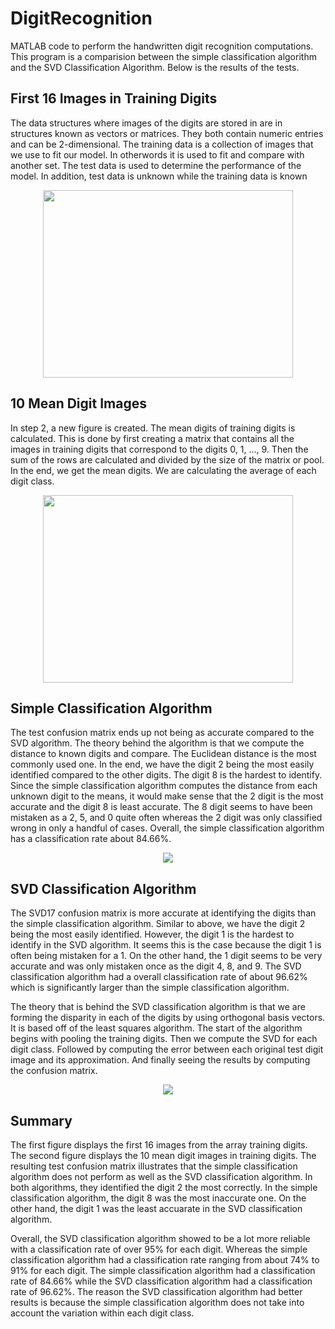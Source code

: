 # DigitRecognition
MATLAB code to perform the handwritten digit recognition computations. This program is a comparision between the simple classification algorithm and the SVD Classification Algorithm. Below is the results of the tests.

**First 16 Images in Training Digits**
---------------------
The data structures where images of the digits are stored in are in structures known as
vectors or matrices. They both contain numeric entries and can be 2-dimensional. The training
data is a collection of images that we use to fit our model. In otherwords it is used to fit and
compare with another set. The test data is used to determine the performance of the model. In
addition, test data is unknown while the training data is known
<p align="center">
<img src="https://user-images.githubusercontent.com/100814612/159613923-898ab043-676e-4264-9a4c-a571dfe2cfcc.png" width="400" height="300"/><img><img>
</p>

**10 Mean Digit Images**
------------------------
In step 2, a new figure is created. The mean digits of training digits is calculated. This
is done by first creating a matrix that contains all the images in training digits that correspond
to the digits 0, 1, ..., 9. Then the sum of the rows are calculated and divided by the size of the
matrix or pool. In the end, we get the mean digits. We are calculating the average of each digit
class.
<p align="center">
<img src="https://user-images.githubusercontent.com/100814612/159613973-a0602cd8-6f85-4db2-9d00-e382a75389fc.png" width="400" height="300"/><img><img>
</p>

**Simple Classification Algorithm**
----------------------------
The test confusion matrix ends up not being as accurate compared to the SVD algorithm. The theory behind the algorithm is that we compute the distance to known digits and compare.
The Euclidean distance is the most commonly used one. In the end, we have the digit 2 being
the most easily identified compared to the other digits. The digit 8 is the hardest to identify.
Since the simple classification algorithm computes the distance from each unknown digit to the means, it would make sense that the 2 digit is the most accurate and the digit 8 is least accurate.
The 8 digit seems to have been mistaken as a 2, 5, and 0 quite often whereas the 2 digit was
only classified wrong in only a handful of cases. Overall, the simple classification algorithm
has a classification rate about 84.66%.
<p align="center">
<img src="https://user-images.githubusercontent.com/100814612/159615919-01e227e8-3e7e-49d9-9107-371842f3fd37.png">
</p>

**SVD Classification Algorithm**
-----------------------------
The SVD17 confusion matrix is more accurate at identifying the digits than the
simple classification algorithm. Similar to above, we have the digit 2 being the most easily identified. However, the digit 1 is
the hardest to identify in the SVD algorithm. It seems this is the case because the digit 1 is
often being mistaken for a 1. On the other hand, the 1 digit seems to be very accurate and was
only mistaken once as the digit 4, 8, and 9. The SVD classification algorithm had a overall
classification rate of about 96.62% which is significantly larger than the simple classification
algorithm.

The theory that is behind the SVD classification algorithm is that we are forming the disparity
in each of the digits by using orthogonal basis vectors. It is based off of the least squares
algorithm. The start of the algorithm begins with pooling the training digits. Then we compute
the SVD for each digit class. Followed by computing the error between each original test digit
image and its approximation. And finally seeing the results by computing the confusion matrix.
<p align="center">
<img src="https://user-images.githubusercontent.com/100814612/159615692-3c49ef8e-e2a8-4ea1-beee-e54689841e4b.png">
</p>

**Summary**
----------------------------
The first figure displays the first 16 images from the array training digits. The second
figure displays the 10 mean digit images in training digits. The resulting test confusion matrix
illustrates that the simple classification algorithm does not perform as well as the SVD classification algorithm. In both algorithms, they identified the digit 2 the most correctly. In the simple
classification algorithm, the digit 8 was the most inaccurate one. On the other hand, the digit
1 was the least accuarate in the SVD classification algorithm.

Overall, the SVD classification
algorithm showed to be a lot more reliable with a classification rate of over 95% for each digit.
Whereas the simple classification algorithm had a classification rate ranging from about 74%
to 91% for each digit. The simple classification algorithm had a classification rate of
84.66% while the SVD classification algorithm had a classification rate of 96.62%. The reason
the SVD classification algorithm had better results is because the simple classification algorithm
does not take into account the variation within each digit class.
